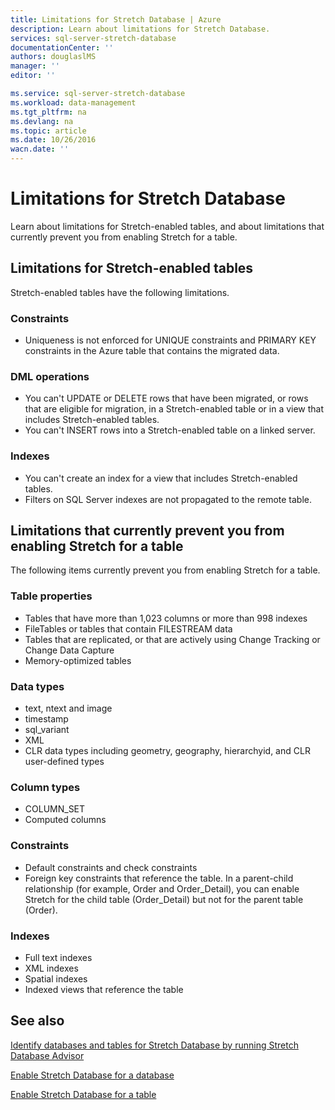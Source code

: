 ```yaml
---
title: Limitations for Stretch Database | Azure
description: Learn about limitations for Stretch Database.
services: sql-server-stretch-database
documentationCenter: ''
authors: douglaslMS
manager: ''
editor: ''

ms.service: sql-server-stretch-database
ms.workload: data-management
ms.tgt_pltfrm: na
ms.devlang: na
ms.topic: article
ms.date: 10/26/2016
wacn.date: ''
---
```


# Limitations for Stretch Database
Learn about limitations for Stretch\-enabled tables, and about limitations that currently prevent you from enabling Stretch for a table.

## <a name="Caveats"></a> Limitations for Stretch\-enabled tables
Stretch\-enabled tables have the following limitations.

### Constraints
* Uniqueness is not enforced for UNIQUE constraints and PRIMARY KEY constraints in the Azure table that contains the migrated data.

### DML operations
* You can't UPDATE or DELETE rows that have been migrated, or rows that are eligible for migration, in a Stretch\-enabled table or in a view that includes Stretch\-enabled tables.
* You can't INSERT rows into a Stretch\-enabled table on a linked server.

### Indexes
* You can't create an index for a view that includes Stretch\-enabled tables.
* Filters on SQL Server indexes are not propagated to the remote table.

## <a name="Limitations"></a> Limitations that currently prevent you from enabling Stretch for a table
The following items currently prevent you from enabling Stretch for a table.

### Table properties
* Tables that have more than 1,023 columns or more than 998 indexes
* FileTables or tables that contain FILESTREAM data
* Tables that are replicated, or that are actively using Change Tracking or Change Data Capture
* Memory\-optimized tables

### Data types
* text, ntext and image
* timestamp
* sql\_variant
* XML
* CLR data types including geometry, geography, hierarchyid, and CLR user\-defined types

### Column types
* COLUMN\_SET
* Computed columns

### Constraints
* Default constraints and check constraints
* Foreign key constraints that reference the table. In a parent\-child relationship \(for example, Order and Order\_Detail\), you can enable Stretch for the child table \(Order\_Detail\) but not for the parent table \(Order\).

### Indexes
* Full text indexes
* XML indexes
* Spatial indexes
* Indexed views that reference the table

## See also
[Identify databases and tables for Stretch Database by running Stretch Database Advisor](./sql-server-stretch-database-identify-databases.md)

[Enable Stretch Database for a database](./sql-server-stretch-database-enable-database.md)

[Enable Stretch Database for a table](./sql-server-stretch-database-enable-table.md)